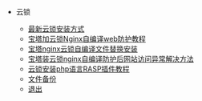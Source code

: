 * 云锁

  * [最新云锁安装方式](ys/)
  * [宝塔加云锁Nginx自编译web防护教程](ys/宝塔加云锁Nginx自编译web防护教程)
  * [宝塔nginx云锁自编译文件替换安装](ys/宝塔nginx云锁自编译文件替换安装)
  * [宝塔装云锁nginx自编译防护后网站访问异常解决方法](ys/宝塔面板安装云锁nginx自编译防护后网站访问异常解决方法)
  * [云锁安装php语言RASP插件教程](ys/云锁安装php语言RASP插件教程)
  * [文件备份](ys/文件备份)
  * [退出]()
